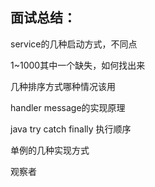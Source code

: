 ## 面试总结：

service的几种启动方式，不同点

1~1000其中一个缺失，如何找出来

几种排序方式哪种情况该用

handler message的实现原理

java try catch finally 执行顺序

单例的几种实现方式

观察者

